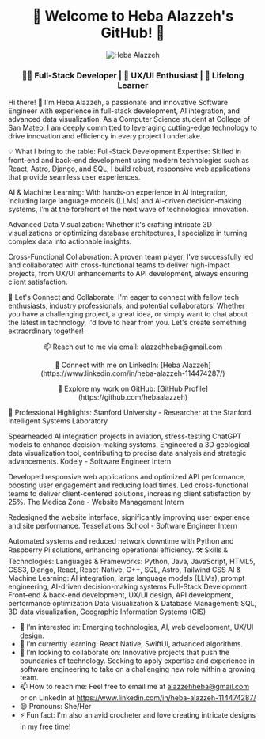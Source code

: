 <div align="center">
  <h1>🚀 Welcome to Heba Alazzeh's GitHub! 🌟</h1>
</div>
<p align="center">
  <img src="https://img.shields.io/badge/-Software%20Engineer%20%7C%20AI%20Integration%20%7C%20Full%20Stack%20Developer-blue?style=for-the-badge" alt="Heba Alazzeh">
</p>
<div align="center">
  <h3>👩‍💻 Full-Stack Developer | 🎨 UX/UI Enthusiast | 🌱 Lifelong Learner</h3>
</div>
Hi there! 👋
I'm Heba Alazzeh, a passionate and innovative Software Engineer with experience in full-stack development, AI integration, and advanced data visualization. As a Computer Science student at College of San Mateo, I am deeply committed to leveraging cutting-edge technology to drive innovation and efficiency in every project I undertake.

💡 What I bring to the table:
Full-Stack Development Expertise: Skilled in front-end and back-end development using modern technologies such as React, Astro, Django, and SQL, I build robust, responsive web applications that provide seamless user experiences.

AI & Machine Learning: With hands-on experience in AI integration, including large language models (LLMs) and AI-driven decision-making systems, I’m at the forefront of the next wave of technological innovation.

Advanced Data Visualization: Whether it's crafting intricate 3D visualizations or optimizing database architectures, I specialize in turning complex data into actionable insights.

Cross-Functional Collaboration: A proven team player, I've successfully led and collaborated with cross-functional teams to deliver high-impact projects, from UX/UI enhancements to API development, always ensuring client satisfaction.

🌟 Let's Connect and Collaborate:
I'm eager to connect with fellow tech enthusiasts, industry professionals, and potential collaborators! Whether you have a challenging project, a great idea, or simply want to chat about the latest in technology, I'd love to hear from you. Let's create something extraordinary together!

<div align="center">
  <p>📫 Reach out to me via email: alazzehheba@gmail.com</p>
  <p>🔗 Connect with me on LinkedIn: [Heba Alazzeh](https://www.linkedin.com/in/heba-alazzeh-114474287/)</p>
  <p>💼 Explore my work on GitHub: [GitHub Profile](https://github.com/hebaalazzeh)</p>
</div>
📌 Professional Highlights:
Stanford University - Researcher at the Stanford Intelligent Systems Laboratory

Spearheaded AI integration projects in aviation, stress-testing ChatGPT models to enhance decision-making systems.
Engineered a 3D geological data visualization tool, contributing to precise data analysis and strategic advancements.
Kodely - Software Engineer Intern

Developed responsive web applications and optimized API performance, boosting user engagement and reducing load times.
Led cross-functional teams to deliver client-centered solutions, increasing client satisfaction by 25%.
The Medica Zone - Website Management Intern

Redesigned the website interface, significantly improving user experience and site performance.
Tessellations School - Software Engineer Intern

Automated systems and reduced network downtime with Python and Raspberry Pi solutions, enhancing operational efficiency.
🛠 Skills & Technologies:
Languages & Frameworks: Python, Java, JavaScript, HTML5, CSS3, Django, React, React-Native, C++, SQL, Astro, Tailwind CSS
AI & Machine Learning: AI integration, large language models (LLMs), prompt engineering, AI-driven decision-making systems
Full-Stack Development: Front-end & back-end development, UX/UI design, API development, performance optimization
Data Visualization & Database Management: SQL, 3D data visualization, Geographic Information Systems (GIS)


- 👀 I’m interested in: Emerging technologies, AI, web development, UX/UI design.
- 🌱 I’m currently learning: React Native, SwiftUI, advanced algorithms.
- 💞️ I’m looking to collaborate on: Innovative projects that push the boundaries of technology. Seeking to apply expertise and experience in software engineering to take on a challenging new role within a growing team.
- 📫 How to reach me: Feel free to email me at alazzehheba@gmail.com or on LinkedIn at https://www.linkedin.com/in/heba-alazzeh-114474287/
- 😄 Pronouns: She/Her
- ⚡ Fun fact: I'm also an avid crocheter and love creating intricate designs in my free time!

